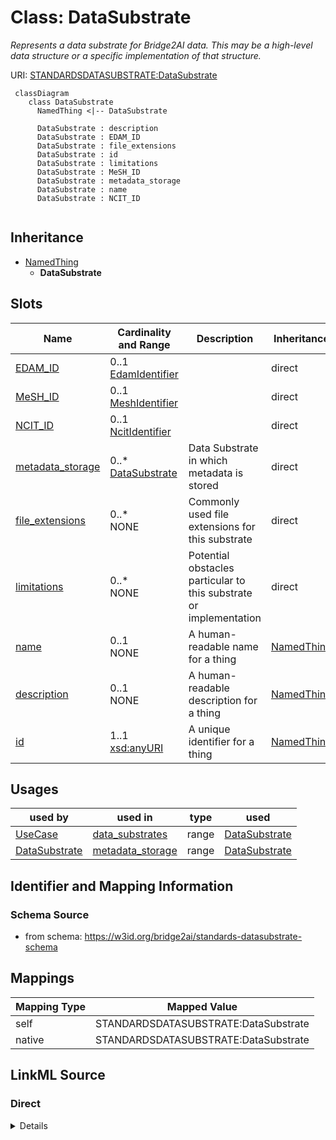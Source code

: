 # Class: DataSubstrate
_Represents a data substrate for Bridge2AI data. This may be a high-level data structure or a specific implementation of that structure._




URI: [STANDARDSDATASUBSTRATE:DataSubstrate](STANDARDSDATASUBSTRATE:DataSubstrate)


```mermaid
 classDiagram
    class DataSubstrate
      NamedThing <|-- DataSubstrate
      
      DataSubstrate : description
      DataSubstrate : EDAM_ID
      DataSubstrate : file_extensions
      DataSubstrate : id
      DataSubstrate : limitations
      DataSubstrate : MeSH_ID
      DataSubstrate : metadata_storage
      DataSubstrate : name
      DataSubstrate : NCIT_ID
      
```




## Inheritance
* [NamedThing](NamedThing.md)
    * **DataSubstrate**



## Slots

| Name | Cardinality and Range | Description | Inheritance |
| ---  | --- | --- | --- |
| [EDAM_ID](EDAM_ID.md) | 0..1 <br/> [EdamIdentifier](EdamIdentifier.md) |  | direct |
| [MeSH_ID](MeSH_ID.md) | 0..1 <br/> [MeshIdentifier](MeshIdentifier.md) |  | direct |
| [NCIT_ID](NCIT_ID.md) | 0..1 <br/> [NcitIdentifier](NcitIdentifier.md) |  | direct |
| [metadata_storage](metadata_storage.md) | 0..* <br/> [DataSubstrate](DataSubstrate.md) | Data Substrate in which metadata is stored | direct |
| [file_extensions](file_extensions.md) | 0..* <br/> NONE | Commonly used file extensions for this substrate | direct |
| [limitations](limitations.md) | 0..* <br/> NONE | Potential obstacles particular to this substrate or implementation | direct |
| [name](name.md) | 0..1 <br/> NONE | A human-readable name for a thing | [NamedThing](NamedThing.md) |
| [description](description.md) | 0..1 <br/> NONE | A human-readable description for a thing | [NamedThing](NamedThing.md) |
| [id](id.md) | 1..1 <br/> [xsd:anyURI](xsd:anyURI) | A unique identifier for a thing | [NamedThing](NamedThing.md) |





## Usages

| used by | used in | type | used |
| ---  | --- | --- | --- |
| [UseCase](UseCase.md) | [data_substrates](data_substrates.md) | range | [DataSubstrate](DataSubstrate.md) |
| [DataSubstrate](DataSubstrate.md) | [metadata_storage](metadata_storage.md) | range | [DataSubstrate](DataSubstrate.md) |






## Identifier and Mapping Information







### Schema Source


* from schema: https://w3id.org/bridge2ai/standards-datasubstrate-schema





## Mappings

| Mapping Type | Mapped Value |
| ---  | ---  |
| self | STANDARDSDATASUBSTRATE:DataSubstrate |
| native | STANDARDSDATASUBSTRATE:DataSubstrate |


## LinkML Source

<!-- TODO: investigate https://stackoverflow.com/questions/37606292/how-to-create-tabbed-code-blocks-in-mkdocs-or-sphinx -->

### Direct

<details>
```yaml
name: DataSubstrate
description: Represents a data substrate for Bridge2AI data. This may be a high-level
  data structure or a specific implementation of that structure.
from_schema: https://w3id.org/bridge2ai/standards-datasubstrate-schema
rank: 1000
is_a: NamedThing
slots:
- EDAM_ID
- MeSH_ID
- NCIT_ID
- metadata_storage
- file_extensions
- limitations

```
</details>

### Induced

<details>
```yaml
name: DataSubstrate
description: Represents a data substrate for Bridge2AI data. This may be a high-level
  data structure or a specific implementation of that structure.
from_schema: https://w3id.org/bridge2ai/standards-datasubstrate-schema
rank: 1000
is_a: NamedThing
attributes:
  EDAM_ID:
    name: EDAM_ID
    examples:
    - value: edam.data:0006
    from_schema: https://w3id.org/bridge2ai/standards-schema
    rank: 1000
    values_from:
    - edam.data
    - edam.format
    - edam.operation
    - edam.topic
    alias: EDAM_ID
    owner: DataSubstrate
    domain_of:
    - DataTopic
    - DataSubstrate
    range: edam identifier
  MeSH_ID:
    name: MeSH_ID
    examples:
    - value: MeSH:D014831
    from_schema: https://w3id.org/bridge2ai/standards-schema
    rank: 1000
    values_from:
    - MeSH
    alias: MeSH_ID
    owner: DataSubstrate
    domain_of:
    - DataTopic
    - DataSubstrate
    range: mesh identifier
  NCIT_ID:
    name: NCIT_ID
    examples:
    - value: NCIT:C92692
    from_schema: https://w3id.org/bridge2ai/standards-schema
    rank: 1000
    values_from:
    - NCIT
    alias: NCIT_ID
    owner: DataSubstrate
    domain_of:
    - DataTopic
    - DataSubstrate
    range: ncit identifier
  metadata_storage:
    name: metadata_storage
    description: Data Substrate in which metadata is stored.
    from_schema: https://w3id.org/bridge2ai/standards-datasubstrate-schema
    rank: 1000
    is_a: node property
    domain: NamedThing
    multivalued: true
    alias: metadata_storage
    owner: DataSubstrate
    domain_of:
    - DataSubstrate
    range: DataSubstrate
  file_extensions:
    name: file_extensions
    description: Commonly used file extensions for this substrate.
    from_schema: https://w3id.org/bridge2ai/standards-datasubstrate-schema
    rank: 1000
    is_a: node property
    domain: NamedThing
    multivalued: true
    alias: file_extensions
    owner: DataSubstrate
    domain_of:
    - DataSubstrate
  limitations:
    name: limitations
    description: 'Potential obstacles particular to this substrate or implementation. '
    from_schema: https://w3id.org/bridge2ai/standards-datasubstrate-schema
    rank: 1000
    is_a: node property
    domain: NamedThing
    multivalued: true
    alias: limitations
    owner: DataSubstrate
    domain_of:
    - DataSubstrate
  id:
    name: id
    description: A unique identifier for a thing.
    from_schema: https://w3id.org/bridge2ai/standards-schema
    rank: 1000
    slot_uri: schema:identifier
    identifier: true
    alias: id
    owner: DataSubstrate
    domain_of:
    - NamedThing
    range: uriorcurie
    required: true
  name:
    name: name
    description: A human-readable name for a thing.
    from_schema: https://w3id.org/bridge2ai/standards-schema
    rank: 1000
    slot_uri: schema:name
    alias: name
    owner: DataSubstrate
    domain_of:
    - NamedThing
  description:
    name: description
    description: A human-readable description for a thing.
    from_schema: https://w3id.org/bridge2ai/standards-schema
    rank: 1000
    slot_uri: schema:description
    alias: description
    owner: DataSubstrate
    domain_of:
    - NamedThing

```
</details>